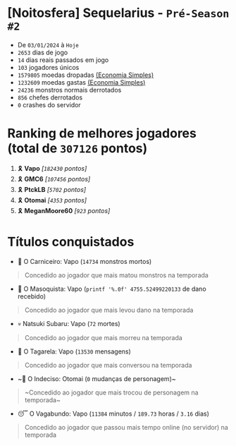 # [Noitosfera] Sequelarius - `Pré-Season #2`
- De `03/01/2024` à `Hoje`
- `2653` dias de jogo
- `14` dias reais passados em jogo
- `103` jogadores únicos
- `1579805` moedas dropadas [(Economia Simples)](https://github.com/otomay/Economia-Simples)
- `1232609` moedas gastas [(Economia Simples)](https://github.com/otomay/Economia-Simples)
- `24236` monstros normais derrotados
- `856` chefes derrotados
- `0` crashes do servidor

# Ranking de melhores jogadores (total de `307126` pontos)
1. 🎗️ **Vapo** *[`182430` pontos]*
2. 🎗️ **GMC6** *[`107456` pontos]*
3. 🎗️ **PtckLB** *[`5702` pontos]*
4. 🎗️ **Otomai** *[`4353` pontos]*
5. 🎗️ **MeganMoore60** *[`923` pontos]*

# Títulos conquistados
- 👹 O Carniceiro: Vapo (`14734` monstros mortos)
> Concedido ao jogador que mais matou monstros na temporada
- 🥵 O Masoquista: Vapo (`printf '%.0f' 4755.52499220133` de dano recebido)
> Concedido ao jogador que mais levou dano na temporada
- 💀 Natsuki Subaru: Vapo (`72` mortes)
> Concedido ao jogador que mais morreu na temporada
- 🦜 O Tagarela: Vapo (`13530` mensagens)
> Concedido ao jogador que mais conversou na temporada
- ~🤔 O Indeciso: Otomai (`0` mudanças de personagem)~
> ~Concedido ao jogador que mais trocou de personagem na temporada~
- 😴 O Vagabundo: Vapo (`11384` minutos / `189.73` horas / `3.16` dias)
> Concedido ao jogador que passou mais tempo online (no servidor) na temporada
